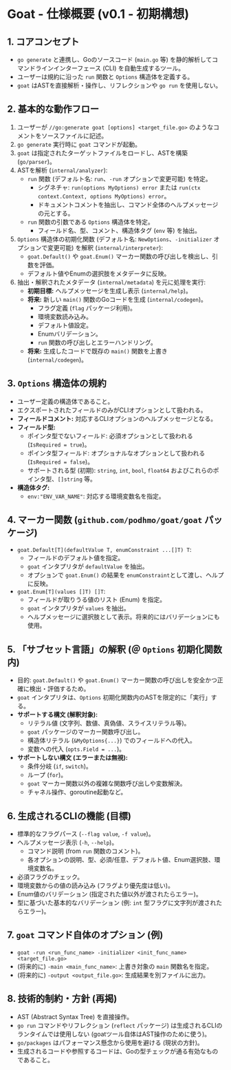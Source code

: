 # Goat - 仕様概要 (v0.1 - 初期構想)

## 1. コアコンセプト

- `go generate` と連携し、Goのソースコード (`main.go` 等) を静的解析してコマンドラインインターフェース (CLI) を自動生成するツール。
- ユーザーは規約に沿った `run` 関数と `Options` 構造体を定義する。
- `goat` はASTを直接解析・操作し、リフレクションや `go run` を使用しない。

## 2. 基本的な動作フロー

1.  ユーザーが `//go:generate goat [options] <target_file.go>` のようなコメントをソースファイルに記述。
2.  `go generate` 実行時に `goat` コマンドが起動。
3.  `goat` は指定されたターゲットファイルをロードし、ASTを構築 (`go/parser`)。
4.  ASTを解析 (`internal/analyzer`):
    -   `run` 関数 (デフォルト名: `run`、`-run` オプションで変更可能) を特定。
        -   シグネチャ: `run(options MyOptions) error` または `run(ctx context.Context, options MyOptions) error`。
        -   ドキュメントコメントを抽出し、コマンド全体のヘルプメッセージの元とする。
    -   `run` 関数の引数である `Options` 構造体を特定。
        -   フィールド名、型、コメント、構造体タグ (`env` 等) を抽出。
5.  `Options` 構造体の初期化関数 (デフォルト名: `NewOptions`、`-initializer` オプションで変更可能) を解釈 (`internal/interpreter`):
    -   `goat.Default()` や `goat.Enum()` マーカー関数の呼び出しを検出し、引数を評価。
    -   デフォルト値やEnumの選択肢をメタデータに反映。
6.  抽出・解釈されたメタデータ (`internal/metadata`) を元に処理を実行:
    -   **初期目標:** ヘルプメッセージを生成し表示 (`internal/help`)。
    -   **将来:** 新しい `main()` 関数のGoコードを生成 (`internal/codegen`)。
        -   フラグ定義 (`flag` パッケージ利用)。
        -   環境変数読み込み。
        -   デフォルト値設定。
        -   Enumバリデーション。
        -   `run` 関数の呼び出しとエラーハンドリング。
    -   **将来:** 生成したコードで既存の `main()` 関数を上書き (`internal/codegen`)。

## 3. `Options` 構造体の規約

-   ユーザー定義の構造体であること。
-   エクスポートされたフィールドのみがCLIオプションとして扱われる。
-   **フィールドコメント:** 対応するCLIオプションのヘルプメッセージとなる。
-   **フィールド型:**
    -   ポインタ型でないフィールド: 必須オプションとして扱われる (`IsRequired = true`)。
    -   ポインタ型フィールド: オプショナルなオプションとして扱われる (`IsRequired = false`)。
    -   サポートされる型 (初期): `string`, `int`, `bool`, `float64` およびこれらのポインタ型、`[]string` 等。
-   **構造体タグ:**
    -   `env:"ENV_VAR_NAME"`: 対応する環境変数名を指定。

## 4. マーカー関数 (`github.com/podhmo/goat/goat` パッケージ)

-   `goat.Default[T](defaultValue T, enumConstraint ...[]T) T`:
    -   フィールドのデフォルト値を指定。
    -   `goat` インタプリタが `defaultValue` を抽出。
    -   オプションで `goat.Enum()` の結果を `enumConstraint`として渡し、ヘルプに反映。
-   `goat.Enum[T](values []T) []T`:
    -   フィールドが取りうる値のリスト (Enum) を指定。
    -   `goat` インタプリタが `values` を抽出。
    -   ヘルプメッセージに選択肢として表示。将来的にはバリデーションにも使用。

## 5. 「サブセット言語」の解釈 (＠ `Options` 初期化関数内)

-   目的: `goat.Default()` や `goat.Enum()` マーカー関数の呼び出しを安全かつ正確に検出・評価するため。
-   `goat` インタプリタは、`Options` 初期化関数内のASTを限定的に「実行」する。
-   **サポートする構文 (解釈対象):**
    -   リテラル値 (文字列、数値、真偽値、スライスリテラル等)。
    -   `goat` パッケージのマーカー関数呼び出し。
    -   構造体リテラル (`&MyOptions{...}`) でのフィールドへの代入。
    -   変数への代入 (`opts.Field = ...`)。
-   **サポートしない構文 (エラーまたは無視):**
    -   条件分岐 (`if`, `switch`)。
    -   ループ (`for`)。
    -   `goat` マーカー関数以外の複雑な関数呼び出しや変数解決。
    -   チャネル操作、goroutine起動など。

## 6. 生成されるCLIの機能 (目標)

-   標準的なフラグパース (`--flag value`, `-f value`)。
-   ヘルプメッセージ表示 (`-h`, `--help`)。
    -   コマンド説明 (from `run` 関数のコメント)。
    -   各オプションの説明、型、必須/任意、デフォルト値、Enum選択肢、環境変数名。
-   必須フラグのチェック。
-   環境変数からの値の読み込み (フラグより優先度は低い)。
-   Enum値のバリデーション (指定された値以外が渡されたらエラー)。
-   型に基づいた基本的なバリデーション (例: `int` 型フラグに文字列が渡されたらエラー)。

## 7. `goat` コマンド自体のオプション (例)

-   `goat -run <run_func_name> -initializer <init_func_name> <target_file.go>`
-   (将来的に) `-main <main_func_name>`: 上書き対象の `main` 関数名を指定。
-   (将来的に) `-output <output_file.go>`: 生成結果を別ファイルに出力。

## 8. 技術的制約・方針 (再掲)

-   AST (Abstract Syntax Tree) を直接操作。
-   `go run` コマンドやリフレクション (`reflect` パッケージ) は生成されるCLIのランタイムでは使用しない (goatツール自体はAST操作のために使う)。
-   `go/packages` はパフォーマンス懸念から使用を避ける (現状の方針)。
-   生成されるコードや参照するコードは、Goの型チェックが通る有効なものであること。
